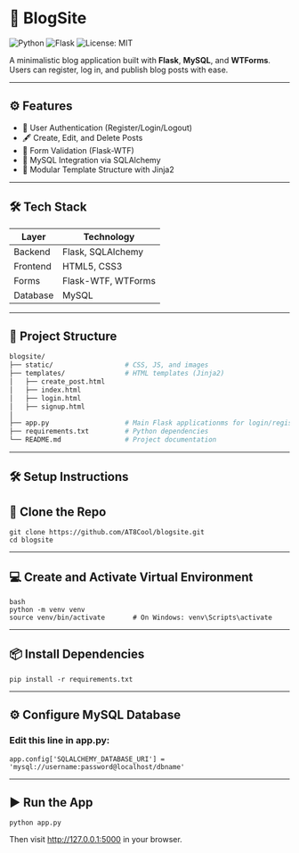 # 📝 BlogSite

![Python](https://img.shields.io/badge/Python-3.10-blue?logo=python)
![Flask](https://img.shields.io/badge/Flask-2.x-lightgrey?logo=flask)
![License: MIT](https://img.shields.io/badge/License-MIT-green.svg)

A minimalistic blog application built with **Flask**, **MySQL**, and **WTForms**. Users can register, log in, and publish blog posts with ease.

---

## ⚙️ Features

- 🔐 User Authentication (Register/Login/Logout)
- 🖋️ Create, Edit, and Delete Posts
- 🧼 Form Validation (Flask-WTF)
- 📁 MySQL Integration via SQLAlchemy
- 🧩 Modular Template Structure with Jinja2

---

## 🛠️ Tech Stack

| Layer     | Technology              |
|-----------|--------------------------|
| Backend   | Flask, SQLAlchemy        |
| Frontend  | HTML5, CSS3              |
| Forms     | Flask-WTF, WTForms       |
| Database  | MySQL                    |

---

## 📁 Project Structure

```bash
blogsite/
├── static/                  # CSS, JS, and images
├── templates/               # HTML templates (Jinja2)
│   ├── create_post.html
│   ├── index.html
│   ├── login.html
│   ├── signup.html
│   
├── app.py                   # Main Flask applicationms for login/register
├── requirements.txt         # Python dependencies
└── README.md                # Project documentation
```
---

## 🛠️ Setup Instructions

## 🔗 Clone the Repo

```
git clone https://github.com/AT8Cool/blogsite.git
cd blogsite
```
---
## 💻 Create and Activate Virtual Environment
```
bash
python -m venv venv
source venv/bin/activate       # On Windows: venv\Scripts\activate
```
---
## 📦 Install Dependencies
```
pip install -r requirements.txt
```
---
## ⚙️ Configure MySQL Database
  ### Edit this line in app.py:
```
app.config['SQLALCHEMY_DATABASE_URI'] = 'mysql://username:password@localhost/dbname'
```
---
## ▶️ Run the App
```
python app.py
```
Then visit http://127.0.0.1:5000 in your browser.
